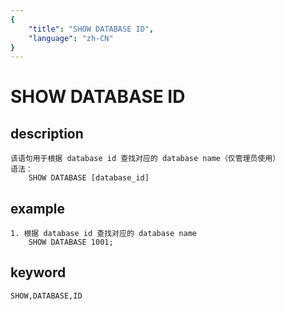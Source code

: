 ```yaml
---
{
    "title": "SHOW DATABASE ID",
    "language": "zh-CN"
}
---
```


<!-- 
Licensed to the Apache Software Foundation (ASF) under one
or more contributor license agreements.  See the NOTICE file
distributed with this work for additional information
regarding copyright ownership.  The ASF licenses this file
to you under the Apache License, Version 2.0 (the
"License"); you may not use this file except in compliance
with the License.  You may obtain a copy of the License at

  http://www.apache.org/licenses/LICENSE-2.0

Unless required by applicable law or agreed to in writing,
software distributed under the License is distributed on an
"AS IS" BASIS, WITHOUT WARRANTIES OR CONDITIONS OF ANY
KIND, either express or implied.  See the License for the
specific language governing permissions and limitations
under the License.
-->

# SHOW DATABASE ID
## description
    该语句用于根据 database id 查找对应的 database name（仅管理员使用）
    语法：
        SHOW DATABASE [database_id]

## example
    1. 根据 database id 查找对应的 database name
        SHOW DATABASE 1001;

## keyword
    SHOW,DATABASE,ID


